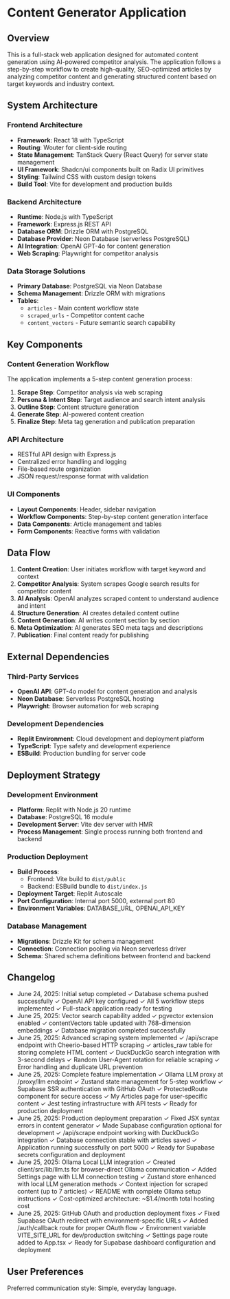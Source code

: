 # Content Generator Application

## Overview

This is a full-stack web application designed for automated content generation using AI-powered competitor analysis. The application follows a step-by-step workflow to create high-quality, SEO-optimized articles by analyzing competitor content and generating structured content based on target keywords and industry context.

## System Architecture

### Frontend Architecture
- **Framework**: React 18 with TypeScript
- **Routing**: Wouter for client-side routing
- **State Management**: TanStack Query (React Query) for server state management
- **UI Framework**: Shadcn/ui components built on Radix UI primitives
- **Styling**: Tailwind CSS with custom design tokens
- **Build Tool**: Vite for development and production builds

### Backend Architecture
- **Runtime**: Node.js with TypeScript
- **Framework**: Express.js REST API
- **Database ORM**: Drizzle ORM with PostgreSQL
- **Database Provider**: Neon Database (serverless PostgreSQL)
- **AI Integration**: OpenAI GPT-4o for content generation
- **Web Scraping**: Playwright for competitor analysis

### Data Storage Solutions
- **Primary Database**: PostgreSQL via Neon Database
- **Schema Management**: Drizzle ORM with migrations
- **Tables**: 
  - `articles` - Main content workflow state
  - `scraped_urls` - Competitor content cache
  - `content_vectors` - Future semantic search capability

## Key Components

### Content Generation Workflow
The application implements a 5-step content generation process:

1. **Scrape Step**: Competitor analysis via web scraping
2. **Persona & Intent Step**: Target audience and search intent analysis
3. **Outline Step**: Content structure generation
4. **Generate Step**: AI-powered content creation
5. **Finalize Step**: Meta tag generation and publication preparation

### API Architecture
- RESTful API design with Express.js
- Centralized error handling and logging
- File-based route organization
- JSON request/response format with validation

### UI Components
- **Layout Components**: Header, sidebar navigation
- **Workflow Components**: Step-by-step content generation interface
- **Data Components**: Article management and tables
- **Form Components**: Reactive forms with validation

## Data Flow

1. **Content Creation**: User initiates workflow with target keyword and context
2. **Competitor Analysis**: System scrapes Google search results for competitor content
3. **AI Analysis**: OpenAI analyzes scraped content to understand audience and intent
4. **Structure Generation**: AI creates detailed content outline
5. **Content Generation**: AI writes content section by section
6. **Meta Optimization**: AI generates SEO meta tags and descriptions
7. **Publication**: Final content ready for publishing

## External Dependencies

### Third-Party Services
- **OpenAI API**: GPT-4o model for content generation and analysis
- **Neon Database**: Serverless PostgreSQL hosting
- **Playwright**: Browser automation for web scraping

### Development Dependencies
- **Replit Environment**: Cloud development and deployment platform
- **TypeScript**: Type safety and development experience
- **ESBuild**: Production bundling for server code

## Deployment Strategy

### Development Environment
- **Platform**: Replit with Node.js 20 runtime
- **Database**: PostgreSQL 16 module
- **Development Server**: Vite dev server with HMR
- **Process Management**: Single process running both frontend and backend

### Production Deployment
- **Build Process**: 
  - Frontend: Vite build to `dist/public`
  - Backend: ESBuild bundle to `dist/index.js`
- **Deployment Target**: Replit Autoscale
- **Port Configuration**: Internal port 5000, external port 80
- **Environment Variables**: DATABASE_URL, OPENAI_API_KEY

### Database Management
- **Migrations**: Drizzle Kit for schema management
- **Connection**: Connection pooling via Neon serverless driver
- **Schema**: Shared schema definitions between frontend and backend

## Changelog
- June 24, 2025: Initial setup completed
  ✓ Database schema pushed successfully
  ✓ OpenAI API key configured
  ✓ All 5 workflow steps implemented
  ✓ Full-stack application ready for testing
- June 25, 2025: Vector search capability added
  ✓ pgvector extension enabled
  ✓ contentVectors table updated with 768-dimension embeddings
  ✓ Database migration completed successfully
- June 25, 2025: Advanced scraping system implemented
  ✓ /api/scrape endpoint with Cheerio-based HTTP scraping
  ✓ articles_raw table for storing complete HTML content
  ✓ DuckDuckGo search integration with 3-second delays
  ✓ Random User-Agent rotation for reliable scraping
  ✓ Error handling and duplicate URL prevention
- June 25, 2025: Complete feature implementation
  ✓ Ollama LLM proxy at /proxy/llm endpoint
  ✓ Zustand state management for 5-step workflow
  ✓ Supabase SSR authentication with GitHub OAuth
  ✓ ProtectedRoute component for secure access
  ✓ My Articles page for user-specific content
  ✓ Jest testing infrastructure with API tests
  ✓ Ready for production deployment
- June 25, 2025: Production deployment preparation
  ✓ Fixed JSX syntax errors in content generator
  ✓ Made Supabase configuration optional for development
  ✓ /api/scrape endpoint working with DuckDuckGo integration
  ✓ Database connection stable with articles saved
  ✓ Application running successfully on port 5000
  ✓ Ready for Supabase secrets configuration and deployment
- June 25, 2025: Ollama Local LLM integration
  ✓ Created client/src/lib/llm.ts for browser-direct Ollama communication
  ✓ Added Settings page with LLM connection testing
  ✓ Zustand store enhanced with local LLM generation methods
  ✓ Context injection for scraped content (up to 7 articles)
  ✓ README with complete Ollama setup instructions
  ✓ Cost-optimized architecture: ~$1.4/month total hosting cost
- June 25, 2025: GitHub OAuth and production deployment fixes
  ✓ Fixed Supabase OAuth redirect with environment-specific URLs
  ✓ Added /auth/callback route for proper OAuth flow
  ✓ Environment variable VITE_SITE_URL for dev/production switching
  ✓ Settings page route added to App.tsx
  ✓ Ready for Supabase dashboard configuration and deployment

## User Preferences

Preferred communication style: Simple, everyday language.